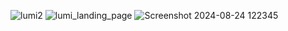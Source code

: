 ![lumi2](https://github.com/user-attachments/assets/4ffc12dd-e1b3-4b74-bf48-28162c70b8e7)
![lumi_landing_page](https://github.com/user-attachments/assets/709bcec7-fb22-47dd-9ced-1cb1e6f7eaf7)
![Screenshot 2024-08-24 122345](https://github.com/user-attachments/assets/10a75a40-204a-4ea4-889c-c8ff7f11e52b)
